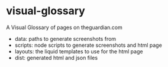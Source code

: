 # visual-glossary

A Visual Glossary of pages on theguardian.com

-   data: paths to generate screenshots from
-   scripts: node scripts to generate screenshots and html page
-   layouts: the liquid templates to use for the html page
-   dist: generated html and json files
